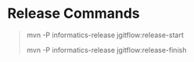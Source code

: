 Release Commands
====================

<blockquote>
        <p>mvn -P informatics-release jgitflow:release-start</p>
        <p>mvn -P informatics-release jgitflow:release-finish</p>
</blockquote>


